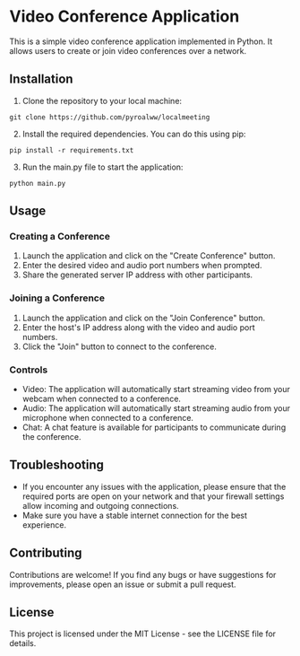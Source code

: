 

# Video Conference Application

This is a simple video conference application implemented in Python. It allows users to create or join video conferences over a network.

## Installation

1. Clone the repository to your local machine:

```
git clone https://github.com/pyroalww/localmeeting
```

2. Install the required dependencies. You can do this using pip:

```
pip install -r requirements.txt
```

3. Run the main.py file to start the application:

```
python main.py
```

## Usage

### Creating a Conference

1. Launch the application and click on the "Create Conference" button.
2. Enter the desired video and audio port numbers when prompted.
3. Share the generated server IP address with other participants.

### Joining a Conference

1. Launch the application and click on the "Join Conference" button.
2. Enter the host's IP address along with the video and audio port numbers.
3. Click the "Join" button to connect to the conference.

### Controls

- Video: The application will automatically start streaming video from your webcam when connected to a conference.
- Audio: The application will automatically start streaming audio from your microphone when connected to a conference.
- Chat: A chat feature is available for participants to communicate during the conference.

## Troubleshooting

- If you encounter any issues with the application, please ensure that the required ports are open on your network and that your firewall settings allow incoming and outgoing connections.
- Make sure you have a stable internet connection for the best experience.

## Contributing

Contributions are welcome! If you find any bugs or have suggestions for improvements, please open an issue or submit a pull request.

## License

This project is licensed under the MIT License - see the LICENSE file for details.
